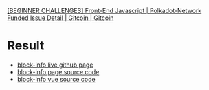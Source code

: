 [[BEGINNER CHALLENGES] Front-End Javascript | Polkadot-Network Funded Issue Detail | Gitcoin | Gitcoin](https://gitcoin.co/issue/Polkadot-Network/hello-world-by-polkadot/14/100023940)

# Result

- [block-info live github page](https://y12studio.github.io/helloworld-dot/block-info/)
- [block-info page source code](https://github.com/y12studio/helloworld-dot/tree/main/docs/block-info)
- [block-info vue source code](https://github.com/y12studio/helloworld-dot/tree/main/dot-frontend/block-info/)
